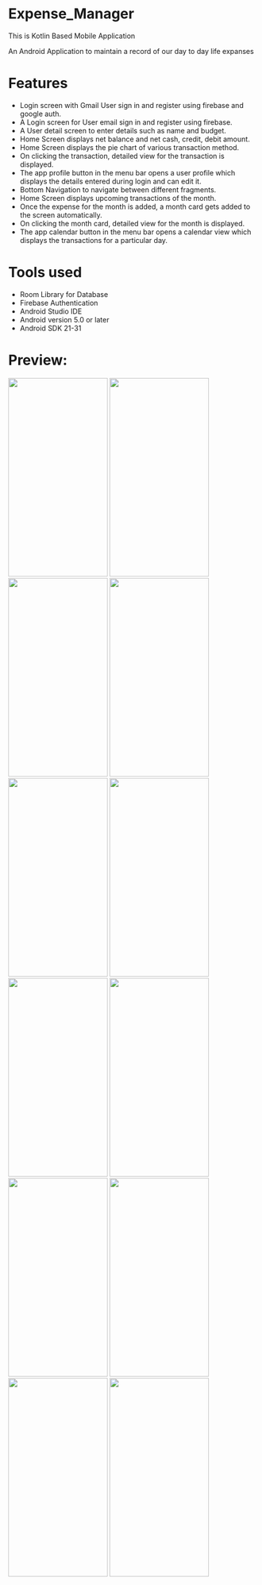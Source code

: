 # Expense_Manager
This is Kotlin Based Mobile Application 

An Android Application to maintain a record of our
day to day life expanses

# Features
* Login screen with Gmail User sign in and register using firebase and google auth.
* A Login screen for User email sign in and register using firebase.
* A User detail screen to enter details such as name and budget.
* Home Screen displays net balance and net cash, credit, debit amount.
* Home Screen displays the pie chart of various transaction method.
* On clicking the transaction, detailed view for the transaction is displayed.
* The app profile button in the menu bar opens a user profile which displays the details entered during login and can edit it.
* Bottom Navigation to navigate between different fragments.
* Home Screen displays upcoming transactions of the month.
* Once the expense for the month is added, a month card gets added to the screen automatically.
* On clicking the month card, detailed view for the month is displayed.
* The app calendar button in the menu bar opens a calendar view which displays the transactions for a particular day.

# Tools used
* Room Library for Database
* Firebase Authentication
* Android Studio IDE
* Android version 5.0 or later
* Android SDK 21-31

# Preview:
  <img src="https://github.com/jayparsana05/Expense_Manager/assets/125982454/4cbbe435-82b4-4982-a614-51d4dc5b01e1" height="400" width="200">
  <img src="https://github.com/jayparsana05/Expense_Manager/assets/125982454/19902ff2-80ba-4eac-81f8-e38edb04cf3f" height="400" width="200">
  <img src="https://github.com/jayparsana05/Expense_Manager/assets/125982454/14b0af0f-7a40-4d6b-82b2-b3097bc015aa" height="400" width="200">
  <img src="https://github.com/jayparsana05/Expense_Manager/assets/125982454/27ffb60f-2449-4a9c-bbcb-f06615a1c5fb" height="400" width="200">
  <img src="https://github.com/jayparsana05/Expense_Manager/assets/125982454/99e0eb73-484b-4bbf-890e-88a947677a8c" height="400" width="200">
  <img src="https://github.com/jayparsana05/Expense_Manager/assets/125982454/3c854d2c-718c-4487-80a3-a221c772655e" height="400" width="200">
  <img src="https://github.com/jayparsana05/Expense_Manager/assets/125982454/0f28cf01-d4f0-4efa-9e5f-4978e73bafde" height="400" width="200">
  <img src="https://github.com/jayparsana05/Expense_Manager/assets/125982454/71598ea0-afaa-4037-b078-211819de53cb" height="400" width="200">
  <img src="https://github.com/jayparsana05/Expense_Manager/assets/125982454/94992494-88f5-42b2-a18a-f757386cdbc8" height="400" width="200">
  <img src="https://github.com/jayparsana05/Expense_Manager/assets/125982454/73c81564-4b57-4cad-8bcd-5fe8bd4cf6b8" height="400" width="200">
  <img src="https://github.com/jayparsana05/Expense_Manager/assets/125982454/8c69483b-1253-4602-abdf-355b27bc202a" height="400" width="200">
  <img src="https://github.com/jayparsana05/Expense_Manager/assets/125982454/78819a0f-0209-42c8-b8b0-4c1c145fe40c" height="400" width="200">
